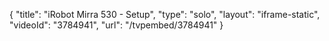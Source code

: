 {
    "title": "iRobot Mirra 530 - Setup",
    "type": "solo",
    "layout": "iframe-static",
    "videoId": "3784941",
    "url": "\/tvpembed\/3784941"
}